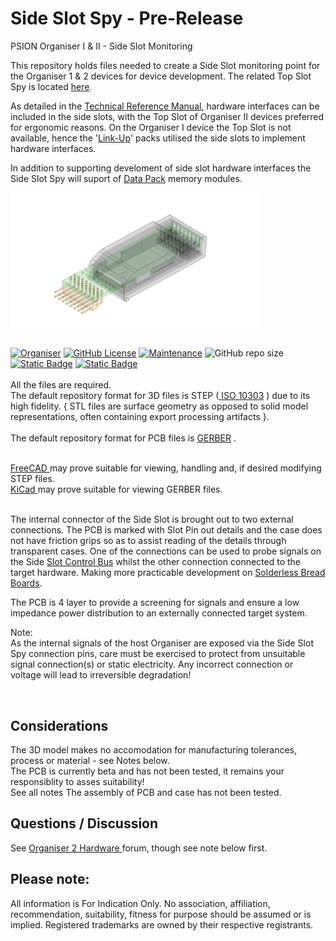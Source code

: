 # Side Slot Spy - Pre-Release
PSION Organiser I & II - Side Slot Monitoring

This repository holds files needed to create a Side Slot monitoring point for the Organiser 1 & 2 devices for device development. The related Top Slot Spy is located <a href="https://github.com/nofitnessforpurpose/TopSlotSpy">here</a>.  

As detailed in the <a href="https://www.jaapsch.net/psion/tech04.htm">Technical Reference Manual</a>, hardware interfaces can be included in the side slots, with the Top Slot of Organiser II devices preferred for ergonomic reasons. On the Organiser I device the Top Slot is not available, hence the '<a href="https://www.jaapsch.net/psion/p1manlink2.htm">Link-Up</a>' packs utilised the side slots to implement hardware interfaces.  

In addition to supporting develoment of side slot hardware interfaces the Side Slot Spy will suport of <a href="https://www.jaapsch.net/psion/tech09.htm">Data Pack</a> memory modules.  

<div align="center">
  <div style="display: flex; align-items: flex-start;">
    
  <img src="https://github.com/nofitnessforpurpose/SideSlotSpy/blob/main/images/SSS-ASS-01.png?raw=true" width="400px" alt="PSION Organiser II Side Slot Case. Image copyright (c) 02 February 2025 nofitnessforpurpose All Rights Reserved">
  </div>
</div>
<BR>

[![Organiser](https://img.shields.io/badge/gadget-Organiser_II-blueviolet.svg?%3D&style=flat-square)]([https://en.wikipedia.org/wiki/Psion_Organiser])
[![GitHub License](https://img.shields.io/github/license/nofitnessforpurpose/TopSlotSpy?style=flat-square)](https://github.com/nofitnessforpurpose/SideSlotSpy/blob/main/LICENSE) 
[![Maintenance](https://img.shields.io/badge/maintained%3F-yes-green.svg?style=flat-square)](https://github.com/nofitnessforpurpose/SideSlotSpy/graphs/commit-activity)
![GitHub repo size](https://img.shields.io/github/repo-size/nofitnessforpurpose/SideSlotSpy?style=flat-square)
[![Static Badge](https://img.shields.io/badge/format-STEP%20Solid%20Model-blue?style=flat-square)](https://en.wikipedia.org/wiki/ISO_10303)
[![Static Badge](https://img.shields.io/badge/format-GERBER%20PCB-blue?style=flat-square)](https://en.wikipedia.org/wiki/Gerber_format)
<br>  
  All the files are required.  <br>
  The default repository format for 3D files is STEP (<a target="_blank" rel="noopener noreferrer" href="https://en.wikipedia.org/wiki/ISO_10303"> ISO 10303</a> ) due to its high fidelity.  { STL files are surface geometry as opposed to solid model representations, often containing export processing artifacts }. 
<br>  
  The default repository format for PCB files is <a targer="_blank" rel="noopener noreferrer" href="https://en.wikipedia.org/wiki/Gerber_format">GERBER</a> .
<br>

<br>  
<a target="_blank" rel="noopener noreferrer" href="https://www.freecad.org/" > FreeCAD </a> may prove suitable for viewing, handling and, if desired modifying STEP files.
<br>
<a target="_blank" rel="noopener noreferrer" href="https://www.kicad.org/" >KiCad </a> may prove suitable for viewing GERBER files.  
<br>
<br>

The internal connector of the Side Slot is brought out to two external connections. The PCB is marked with Slot Pin out details and the case does not have friction grips so as to assist reading of the details through transparent cases. One of the connections can be used to probe signals on the Side <a href="https://www.jaapsch.net/psion/tech04.htm#p4.2">Slot Control Bus<a> whilst the other connection connected to the target hardware. Making more practicable development on <a href="https://en.wikipedia.org/wiki/Breadboard">Solderless Bread Boards<a/>.  

The PCB is 4 layer to provide a screening for signals and ensure a low impedance power distribution to an externally connected target system.  

Note:  
As the internal signals of the host Organiser are exposed via the Side Slot Spy connection pins, care must be exercised to protect from unsuitable signal connection(s) or static electricity. Any incorrect connection or voltage will lead to irreversible degradation!

<br>

## Considerations
The 3D model makes no accomodation for manufacturing tolerances, process or material - see Notes below.  
The PCB is currently beta and has not been tested, it remains your responsiblity to asses suitability!  
See all notes
The assembly of PCB and case has not been tested.


## Questions / Discussion
See <a target="_blank" rel="noopener noreferrer" href="https://www.organiser2.com/"> Organiser 2 Hardware </a> forum, though see note below first.

## Please note:  
All information is For Indication Only.
No association, affiliation, recommendation, suitability, fitness for purpose should be assumed or is implied.
Registered trademarks are owned by their respective registrants.
